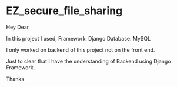 # EZ_secure_file_sharing

Hey Dear,

In this project I used,
Framework: Django
Database: MySQL

I only worked on backend of this project not on the front end.

Just to clear that I have the understanding of Backend using Django Framework.

Thanks
